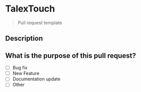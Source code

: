 # TalexTouch

> Pull request template

<!-- Thank you for contributing! -->

## Description

<!-- Please insert your description here and provide especially info about the "what" this PR is solving -->

## What is the purpose of this pull request? <!-- (put an "X" next to an item) -->

- [ ] Bug fix
- [ ] New Feature
- [ ] Documentation update
- [ ] Other
